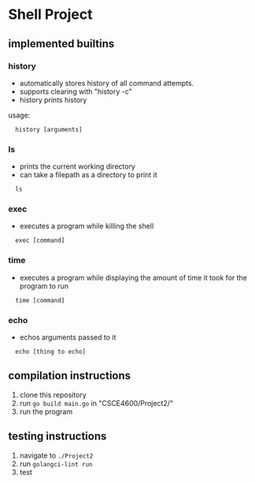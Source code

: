 # Shell Project

## implemented builtins

### history

- automatically stores history of all command attempts.
- supports clearing with "history -c"
- history prints history

usage:

```
  history [arguments]
```

### ls

- prints the current working directory
- can take a filepath as a directory to print it

```
  ls
```

### exec

- executes a program while killing the shell

```
  exec [command]
```

### time

- executes a program while displaying the amount of time it took for the program to run

```
  time [command]
```

### echo

- echos arguments passed to it

```
  echo [thing to echo]
```

## compilation instructions

1. clone this repository
2. run ```go build main.go``` in "CSCE4600/Project2/"
3. run the program

## testing instructions
1. navigate to ```./Project2```
2. run ```golangci-lint run```
3. test